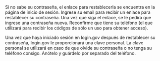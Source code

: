 Si no sabe su contraseña, el enlace para restablecerla se encuentra en la página de inicio de sesión. Ingrese su email para recibir un enlace para restablecer su contraseña. Una vez que siga el enlace, se le pedirá que ingrese una contraseña nueva. Reconfirme que tiene su teléfono (el que utilizará para recibir los códigos de sólo un uso para obtener acceso).


Una vez que haya iniciado sesión en login.gov después de restablecer su contraseña, login.gov le proporcionará una clave personal. La clave personal se utilizará en caso de que olvide su contraseña o no tenga su teléfono consigo. Anótelo y guárdelo por separado del teléfono.
  